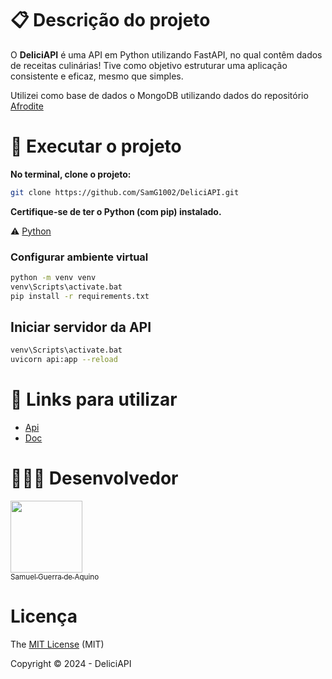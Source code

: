 

# :clipboard: Descrição do projeto 
O **DeliciAPI** é uma API em Python utilizando FastAPI, no qual contêm dados de receitas culinárias! 
Tive como objetivo estruturar uma aplicação consistente e eficaz, mesmo que simples.

Utilizei como base de dados o MongoDB utilizando dados do repositório [Afrodite](https://github.com/adrianosferreira/afrodite.json) 

# :rocket: Executar o projeto 

**No terminal, clone o projeto:**
```bash
git clone https://github.com/SamG1002/DeliciAPI.git
```

**Certifique-se de ter o Python (com pip) instalado.**

:warning: [Python](https://www.python.org/downloads/)

### Configurar ambiente virtual
```bash
python -m venv venv
venv\Scripts\activate.bat
pip install -r requirements.txt
```

## Iniciar servidor da API
```bash
venv\Scripts\activate.bat
uvicorn api:app --reload
```

# :link: Links para utilizar
* [Api](http://localhost:8000/)
* [Doc](http://localhost:8000/docs#/)


# 🧑🏿‍💻 Desenvolvedor

[<img loading="lazy" src="https://github.com/SamG1002/SpotifyML/assets/56116583/cf91dde7-cfad-4acf-9343-a1404eb9148e" width=115><br><sub>Samuel Guerra de Aquino</sub>](https://github.com/SamG1002) 

# Licença 

The [MIT License]() (MIT)

Copyright :copyright: 2024 - DeliciAPI
